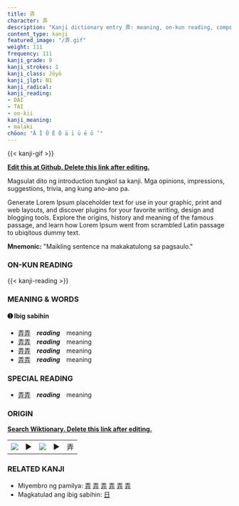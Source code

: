 ```yaml
---
title: 弄
character: 弄
description: "Kanji dictionary entry 弄: meaning, on-kun reading, compounds, origin, related kanji"
content_type: kanji
featured_image: "/弄.gif"
weight: 111
frequency: 111
kanji_grade: 9
kanji_strokes: 1
kanji_class: Jōyō
kanji_jlpt: N1
kanji_radical: 
kanji_reading: 
- DAI
- TAI
- oo-kii
kanji_meaning:
- malaki
chōon: "Ā Ī Ū Ē Ō ā ī ū ē ō ’"
---
```

[//]: # (Don't edit the line below. Kanji animated GIF code is automatically generated.)
{{< kanji-gif >}}

[//]: # (Edit below this line.)

**[Edit this at Github. Delete this link after editing.](https://github.com/tim0g/tim/tree/main/content/kanji/弄/index.md)**

Magsulat dito ng introduction tungkol sa kanji. Mga opinions, impressions, suggestions, trivia, ang kung ano-ano pa.

Generate Lorem Ipsum placeholder text for use in your graphic, print and web layouts, and discover plugins for your favorite writing, design and blogging tools. Explore the origins, history and meaning of the famous passage, and learn how Lorem Ipsum went from scrambled Latin passage to ubiqitous dummy text.
 
**Mnemonic:** "Maikling sentence na makakatulong sa pagsaulo."

### ON-KUN READING

[//]: # (Don't edit the line below. ON-KUN READING code is automatically generated.)
{{< kanji-reading >}}

### MEANING & WORDS

#### ➊ **Ibig sabihin**
  - [弄](../弄)[弄](../弄)　***reading***　meaning
  - [弄](../弄)[弄](../弄)　***reading***　meaning
  - [弄](../弄)[弄](../弄)　***reading***　meaning
  - [弄](../弄)[弄](../弄)　***reading***　meaning

### SPECIAL READING
  - [弄](../弄)[弄](../弄)　***reading***　meaning

### ORIGIN

**[Search Wiktionary. Delete this link after editing.](https://wiktionary.org/wiki/弄)**
<table class="kanji-table"><tr><td>
<img src="60px-弄-bronze.svg.png">
</td><td>▶</td><td>
<img src="60px-弄-oracle.svg.png">
</td><td>▶</td>
<td class="kanji-origin">弄</td>
</tr></table>

### RELATED KANJI
- Miyembro ng pamilya: [弄](../弄) [弄](../弄) [弄](../弄) [弄](../弄) [弄](../弄) [弄](../弄)
- Magkatulad ang ibig sabihin: [日](../日)
